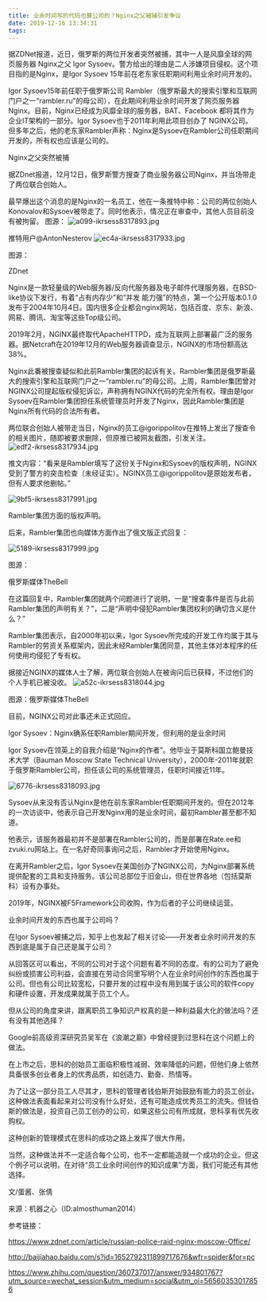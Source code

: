 ```yaml
---
title: 业余时间写的代码也算公司的？Nginx之父被捕引发争议
date: 2019-12-16 13:34:31
tags:
---
```

据ZDNet报道，近日，俄罗斯的两位开发者突然被捕，其中一人是风靡全球的网页服务器 Nginx之父 Igor Sysoev。警方给出的理由是二人涉嫌项目侵权。这个项目指的是Nginx，是Igor Sysoev 15年前在老东家任职期间利用业余时间开发的。

Igor Sysoev15年前任职于俄罗斯公司 Rambler（俄罗斯最大的搜索引擎和互联网门户之一“rambler.ru”的母公司），在此期间利用业余时间开发了网页服务器 Nginx。目前，Nginx已经成为风靡全球的服务器，BAT、Facebook 都将其作为企业IT架构的一部分。Igor Sysoev也于2011年利用此项目创办了 NGINX公司。但多年之后，他的老东家Rambler声称：Nginx是Sysoev在Rambler公司任职期间开发的，所有权也应该是公司的。

Nginx之父突然被捕

据ZDnet报道，12月12日，俄罗斯警方搜查了商业服务器公司Nginx，并当场带走了两位联合创始人。

最早爆出这个消息的是Nginx的一名员工，他在一条推特中称：公司的两位创始人Konovalov和Sysoev被带走了。同时他表示，情况正在审查中，其他人员目前没有被拘留。
图源：
![a099-ikrsess8317893.jpg](http://lcbupayun.test.upcdn.net/static/0b2b7268d1f5b17c2d19ea587f363cdf.jpg)

推特用户@AntonNesterov
![ec4a-ikrsess8317933.jpg](http://lcbupayun.test.upcdn.net/static/37374dfa331ed3cdf91a58fb46f2c9bb.jpg)

图源：

ZDnet

Nginx是一款轻量级的Web服务器/反向代服务器及电子邮件代理服务器，在BSD-like协议下发行，有着“占有内存少”和“并发 能力强”的特点，第一个公开版本0.1.0发布于2004年10月4日。国内很多企业都会nginx网站，包括百度、京东、新浪、网易、腾讯、淘宝等这些Top级公司。

2019年2月，NGINX最终取代ApacheHTTPD，成为互联网上部署最广泛的服务器。据Netcraft在2019年12月的Web服务器调查显示，NGINX的市场份额高达38%。

Nginx此番被搜查疑似和此前Rambler集团的起诉有关。Rambler集团是俄罗斯最大的搜索引擎和互联网门户之一“rambler.ru”的母公司。上周，Rambler集团曾对NGINX公司提起版权侵犯诉讼，声称拥有NGINX代码的完全所有权。理由是Igor Sysoev在Rambler集团担任系统管理员时开发了Nginx，因此Rambler集团是Nginx所有代码的合法所有者。

两位联合创始人被带走当日，Nginx的员工@igorippolitov在推特上发出了搜查令的相关图片，随即被要求删除，但原推已被网友截图，引发关注。
![edf2-ikrsess8317934.jpg](http://lcbupayun.test.upcdn.net/static/b39f62e3eb48c725af2bbaec08367cb9.jpg)


推文内容：“看来是Rambler填写了这份关于Nginx和Sysoev的版权声明，NGINX受到了警方的突击检查（未经证实）。NGINX员工@igorippolitov是原始发布者，但有人要求他删帖。”

![9bf5-ikrsess8317991.jpg](http://lcbupayun.test.upcdn.net/static/8e4d75a714137b772e926f6e597a53dc.jpg)

Rambler集团方面的版权声明。

后来，Rambler集团也向媒体方面作出了俄文版正式回复：

![5189-ikrsess8317999.jpg](http://lcbupayun.test.upcdn.net/static/042915890f597c537fb8ec8ea4b538dd.jpg)

图源：

俄罗斯媒体TheBell

在这篇回复中，Rambler集团就两个问题进行了说明，一是“搜查事件是否与此前Rambler集团的声明有关？”，二是“声明中侵犯Rambler集团权利的确切含义是什么？”

Rambler集团表示，自2000年初以来，Igor Sysoev所完成的开发工作均属于其与Rambler的劳资关系框架内，因此未经Rambler集团同意，其他主体对本程序的任何使用均侵犯了专有权。

据接近NGINX的媒体人士了解，两位联合创始人在被询问后已获释，不过他们的个人手机已被没收。
![a52c-ikrsess8318044.jpg](http://lcbupayun.test.upcdn.net/static/17cb7f0e971eec09a5c5925e0180c842.jpg)

图源：俄罗斯媒体TheBell

目前，NGINX公司对此事还未正式回应。

Igor Sysoev：Nginx确系任职Rambler期间开发，但利用的是业余时间

Igor Sysoev在领英上的自我介绍是“Nginx的作者”。他毕业于莫斯科国立鲍曼技术大学（Bauman Moscow State Technical University），2000年-2011年就职于俄罗斯Rambler公司，担任该公司的系统管理员，任职时间接近11年。

![6776-ikrsess8318093.jpg](http://lcbupayun.test.upcdn.net/static/cc9de1ebc1836670f991b8b6ed36a6bc.jpg)

Sysoev从来没有否认Nginx是他在前东家Rambler任职期间开发的。但在2012年的一次访谈中，他表示自己开发Nginx用的是业余时间，最初Rambler甚至都不知道。

他表示，该服务器最初并不是部署在Rambler公司的，而是部署在Rate.ee和zvuki.ru网站上。在一名好奇同事询问之后，Rambler才开始使用Nginx。

在离开Rambler之后，Igor Sysoev在美国创办了NGINX公司，为Nginx部署系统提供配套的工具和支持服务。该公司总部位于旧金山，但在世界各地（包括莫斯科）设有办事处。

2019年，NGINX被F5Framework公司收购，作为后者的子公司继续运营。

业余时间开发的东西也属于公司吗？

在Igor Sysoev被捕之后，知乎上也发起了相关讨论——开发者业余时间开发的东西到底是属于自己还是属于公司？

从回答区可以看出，不同的公司对于这个问题有着不同的态度。有的公司为了避免纠纷或损害公司利益，会直接在劳动合同里写明个人在业余时间创作的东西也属于公司。但也有公司比较宽松，只要开发的过程中没有用到属于该公司的软件copy和硬件设置，开发成果就属于员工个人。

但从公司的角度来讲，跟离职员工争知识产权真的是一种利益最大化的做法吗？还有没有其他选择？

Google前高级资深研究员吴军在《浪潮之巅》中曾经提到过思科在这个问题上的做法。

在上市之后，思科的创始员工面临积极性减弱、效率降低的问题，但他们身上依然具备很多创业者身上的优秀品质，如创造力、勤奋、热情等。


为了让这一部分员工人尽其才，思科的管理者钱伯斯开始鼓励有能力的员工创业。这种做法表面看起来对公司没有什么好处，还有可能造成优秀员工的流失。但钱伯斯的做法是，投资自己员工创办的公司，如果这些公司有所成就，思科享有优先收购权。

这种创新的管理模式在思科的成功之路上发挥了很大作用。

当然，这种做法并不一定适合每个公司，也不一定都能造就一个成功的企业。但这个例子可以说明，在对待“员工业余时间创作的知识成果”方面，我们可能还有其他选择。

文/蛋酱、张倩

来源：机器之心（ID:almosthuman2014）

参考链接：

https://www.zdnet.com/article/russian-police-raid-nginx-moscow-Office/

http://baijiahao.baidu.com/s?id=1652792311899717676&wfr=spider&for=pc

https://www.zhihu.com/question/360737017/answer/934801767?utm_source=wechat_session&utm_medium=social&utm_oi=56560353017856
